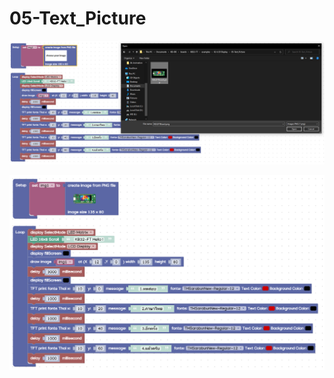 # 05-Text\_Picture

![](../../.gitbook/assets/image%20%28102%29.png)

![](../../.gitbook/assets/image%20%2880%29.png)

